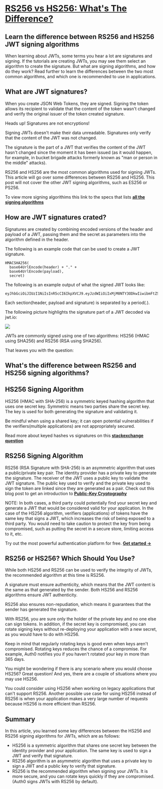 # **[RS256 vs HS256: What's The Difference?](https://auth0.com/blog/rs256-vs-hs256-whats-the-difference/)**

## Learn the difference between RS256 and HS256 JWT signing algorithms

When learning about JWTs, some terms you hear a lot are signatures and signing. If the tutorials are creating JWTs, you may see them select an algorithm to create the signature. But what are signing algorithms, and how do they work? Read further to learn the differences between the two most common algorithms, and which one is recommended to use in applications.

## What are JWT signatures?

When you create JSON Web Tokens, they are signed. Signing the token allows its recipient to validate that the content of the token wasn't changed and verify the original issuer of the token created signature.

Heads up! Signatures are not encryptions!

Signing JWTs doesn't make their data unreadable. Signatures only verify that the content of the JWT was not changed.

The signature is the part of a JWT that verifies the content of the JWT hasn't changed since the moment it has been issued (as it would happen, for example, in bucket brigade attacks formerly known as "man or person in the middle" attacks).

RS256 and HS256 are the most common algorithms used for signing JWTs. This article will go over some differences between RS256 and HS256. This post will not cover the other JWT signing algorithms, such as ES256 or PS256.

To view more signing algorithims this link to the specs that lists **[all the signing algorithms](https://datatracker.ietf.org/doc/html/rfc7518#section-3)**

## How are JWT signatures crated?

Signatures are created by combining encoded versions of the header and payload of a JWT, passing them and the secret as parameters into the algorithm defined in the header.

The following is an example code that can be used to create a JWT signature.

```crypto
HMACSHA256(
  base64UrlEncode(header) + "." +
  base64UrlEncode(payload),
  secret)
```

The following is an example output of what the signed JWT looks like:

```base64url
eyJhbGciOiJIUzI1NiIsInR5cCI6IkpXVCJ9.eyJzdWIiOiIxMjM0NTY3ODkwIiwibmFtZSI6IkpvaG4gRG9lIiwiaWF0IjoxNTE2MjM5MDIyfQ.SflKxwRJSMeKKF2QT4fwpMeJf36POk6yJV_adQssw5c
```

Each section(header, payload and signature) is separated by a period(.).

The following picture highlights the signature part of a JWT decoded via jwt.io:

![](https://images.ctfassets.net/23aumh6u8s0i/4iwiyrQaM62KhBTQfdVT78/230fb46d33eec8f88c2f664979054098/jwt-io-verify-signature.jpeg)

JWTs are commonly signed using one of two algorithms: HS256 (HMAC using SHA256) and RS256 (RSA using SHA256).

That leaves you with the question:

## What's the difference between RS256 and HS256 signing algorithms?

## HS256 Signing Algorithm

HS256 (HMAC with SHA-256) is a symmetric keyed hashing algorithm that uses one secret key. Symmetric means two parties share the secret key. The key is used for both generating the signature and validating it.

Be mindful when using a shared key; it can open potential vulnerabilities if the verifiers(multiple applications) are not appropriately secured.

Read more about keyed hashes vs signatures on this **[stackexchange question](https://crypto.stackexchange.com/questions/5646/what-are-the-differences-between-a-digital-signature-a-mac-and-a-hash)**

## RS256 Signing Algorithm

RS256 (RSA Signature with SHA-256) is an asymmetric algorithm that uses a public/private key pair. The identity provider has a private key to generate the signature. The receiver of the JWT uses a public key to validate the JWT signature. The public key used to verify and the private key used to sign the token are linked since they are generated as a pair. Check out this blog post to get an introduction to **[Public-Key Cryptography](https://auth0.com/blog/how-to-explain-public-key-cryptography-digital-signatures-to-anyone/)**

NOTE: In both cases, a third party could potentially find your secret key and generate a JWT that would be considered valid for your application. In the case of the HS256 algorithm, verifiers (applications) of tokens have the same key that signs a JWT, which increases the risk of being exposed to a third party. You would need to take caution to protect the key from being compromised, such as putting the secret in a secure store, limiting access to it, etc.

Try out the most powerful authentication platform for free.
**[Get started →](https://a0.to/blog_signup
)**

## RS256 or HS256? Which Should You Use?

While both HS256 and RS256 can be used to verify the integrity of JWTs, the recommended algorithm at this time is RS256.

A signature must ensure authenticity, which means that the JWT content is the same as that generated by the sender. Both HS256 and RS256 algorithms ensure JWT authenticity.

RS256 also ensures non-repudiation, which means it guarantees that the sender has generated the signature.

With RS256, you are sure only the holder of the private key and no one else can sign tokens. In addition, if the secret key is compromised, you can rotate signing keys without re-deploying your application with a new secret, as you would have to do with HS256.

Keep in mind that regularly rotating keys is good even when keys aren't compromised. Rotating keys reduces the chance of a compromise. For example, Auth0 notifies you if you haven't rotated your key in more than 365 days.

You might be wondering if there is any scenario where you would choose HS256? Great question! And yes, there are a couple of situations where you may use HS256.

You could consider using HS256 when working on legacy applications that can't support RS256. Another possible use case for using HS256 instead of RS256 is when your application makes a very large number of requests because HS256 is more efficient than RS256.

## Summary

In this article, you learned some key differences between the HS256 and RS256 signing algorithms for JWTs, which are as follows:

- HS256 is a symmetric algorithm that shares one secret key between the identity provider and your application. The same key is used to sign a JWT and verify that signature.
- RS256 algorithm is an asymmetric algorithm that uses a private key to sign a JWT and a public key to verify that signature.
- RS256 is the recommended algorithm when signing your JWTs. It is more secure, and you can rotate keys quickly if they are compromised. (Auth0 signs JWTs with RS256 by default).
